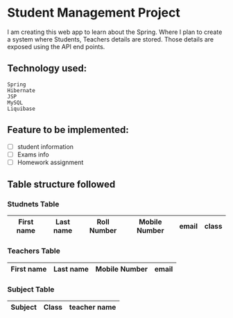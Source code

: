 # Student Management Project

I am creating this web app to learn about the Spring. Where I plan to create a system where Students, Teachers details are stored. Those details are exposed using the API end points.

## Technology used:
    Spring
    Hibernate
    JSP
    MySQL
    Liquibase

## Feature to be implemented:
   - [ ] student information 
   - [ ] Exams info
   - [ ] Homework assignment

## Table structure followed

### Studnets Table

| First name  | Last name  |  Roll Number | Mobile Number  |email   |class |
|---|---|---|---|---|---|

### Teachers Table

| First name  | Last name  |  Mobile Number  |email  |
|---|---|---|---|

### Subject Table

| Subject  | Class |  teacher name  |
|---|---|---|
